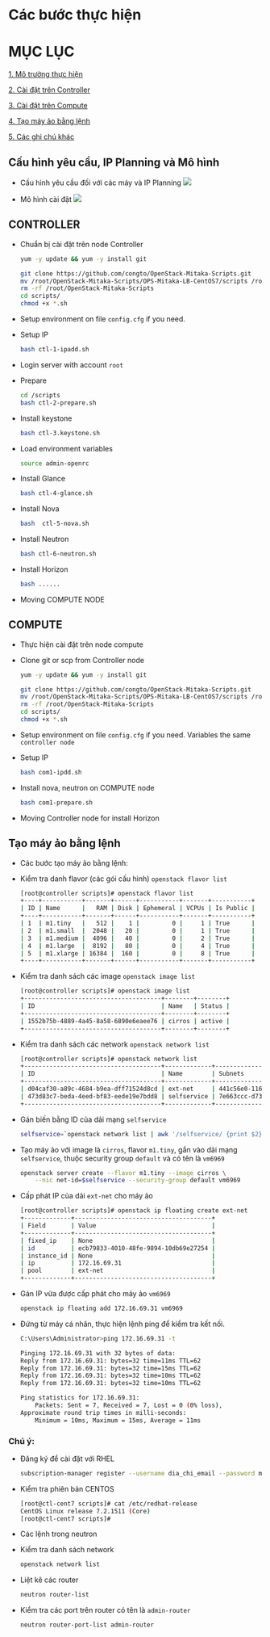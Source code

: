 # Các bước thực hiện
# MỤC LỤC
[1. Mô trường thực hiện](#moitruongthuchien)

[2. Cài đặt trên Controller](#controller)

[3. Cài đặt trên Compute](#compute)

[4. Tạo máy ảo bằng lệnh](#taomayaobanglenh)

[5. Các ghi chú khác](#ghichukhac)


<a name="moitruongthuchien"></a>
## Cấu hình yêu cầu, IP Planning và Mô hình
- Cấu hình yêu cầu đối với các máy và IP Planning
![](http://image.prntscr.com/image/7d37b7eb7453415ea414682268cdfeb4.png)

- Mô hình cài đặt
![](http://image.prntscr.com/image/1eeb23aed22b48fe84965c95c2338399.png)

<a name="controller"></a>
## CONTROLLER
- Chuẩn bị cài đặt trên node Controller
    ```sh
    yum -y update && yum -y install git

    git clone https://github.com/congto/OpenStack-Mitaka-Scripts.git
    mv /root/OpenStack-Mitaka-Scripts/OPS-Mitaka-LB-CentOS7/scripts /root
    rm -rf /root/OpenStack-Mitaka-Scripts
    cd scripts/
    chmod +x *.sh
    ```
- Setup environment on file `config.cfg` if you need.

- Setup IP
    ```sh
    bash ctl-1-ipadd.sh
    ```

- Login server with account `root` 
- Prepare 
    ```sh
    cd /scripts
    bash ctl-2-prepare.sh
    ```

- Install keystone
    ```sh
    bash ctl-3.keystone.sh
    ```

- Load  environment variables
    ```sh
    source admin-openrc
    ```

- Install Glance
    ```sh
    bash ctl-4-glance.sh
    ```

- Install Nova
    ```sh
    bash  ctl-5-nova.sh
    ```

- Install Neutron
    ```sh
    bash ctl-6-neutron.sh
    ```

- Install Horizon
    ```sh
    bash ......
    ```

- Moving COMPUTE NODE

<a name="compute"></a>
## COMPUTE
- Thực hiện cài đặt trên node compute
- Clone git or scp from Controller node
    ```sh
    yum -y update && yum -y install git

    git clone https://github.com/congto/OpenStack-Mitaka-Scripts.git
    mv /root/OpenStack-Mitaka-Scripts/OPS-Mitaka-LB-CentOS7/scripts /root
    rm -rf /root/OpenStack-Mitaka-Scripts
    cd scripts/
    chmod +x *.sh
    ```
- Setup environment on file `config.cfg` if you need. Variables the same `controller node`

- Setup IP
    ```sh
    bash com1-ipdd.sh
    ```

- Install nova, neutron on COMPUTE node
    ```sh
    bash com1-prepare.sh
    ```

- Moving Controller node for install Horizon


<a name=taomayaobanglenh></a>
## Tạo máy ảo bằng lệnh
- Các bước tạo máy ảo bằng lệnh:

 - Kiểm tra danh flavor (các gói cấu hình) `openstack flavor list`
    ```sh
    [root@controller scripts]# openstack flavor list
    +----+-----------+-------+------+-----------+-------+-----------+
    | ID | Name      |   RAM | Disk | Ephemeral | VCPUs | Is Public |
    +----+-----------+-------+------+-----------+-------+-----------+
    | 1  | m1.tiny   |   512 |    1 |         0 |     1 | True      |
    | 2  | m1.small  |  2048 |   20 |         0 |     1 | True      |
    | 3  | m1.medium |  4096 |   40 |         0 |     2 | True      |
    | 4  | m1.large  |  8192 |   80 |         0 |     4 | True      |
    | 5  | m1.xlarge | 16384 |  160 |         0 |     8 | True      |
    +----+-----------+-------+------+-----------+-------+-----------+
    ```
    
 - Kiểm tra danh sách các image `openstack image list`
    ```sh
    [root@controller scripts]# openstack image list
    +--------------------------------------+--------+--------+
    | ID                                   | Name   | Status |
    +--------------------------------------+--------+--------+
    | 1552b75b-4889-4a45-8a58-6890e6eaee76 | cirros | active |
    +--------------------------------------+--------+--------+
    ```

 - Kiểm tra danh sách các network `openstack network list`
    ```sh
    [root@controller scripts]# openstack network list
    +--------------------------------------+-------------+--------------------------------------+
    | ID                                   | Name        | Subnets                              |
    +--------------------------------------+-------------+--------------------------------------+
    | d04caf30-a89c-4684-b9ea-dff71524d8cd | ext-net     | 441c56e0-116f-4539-bdbb-8f6657ec5170 |
    | 473d83c7-beda-4eed-bf83-eede19e7bdd8 | selfservice | 7e663ccc-d73d-4f06-bedf-7bb1e508ad0a |
    +--------------------------------------+-------------+--------------------------------------+
    ````
    
 - Gán biến bằng ID của dải mạng `selfservice`
    ```sh
    selfservice=`openstack network list | awk '/selfservice/ {print $2}'`
    ```
    
 - Tạo máy ảo với image là `cirros`, flavor `m1.tiny`, gắn vào dải mạng `selfservice`, thuộc security group `default` và có tên là `vm6969`
    ```sh
    openstack server create --flavor m1.tiny --image cirros \
        --nic net-id=$selfservice --security-group default vm6969
    ```
 
 - Cấp phát IP của dải `ext-net` cho máy ảo
    ```sh
    [root@controller scripts]# openstack ip floating create ext-net
    +-------------+--------------------------------------+
    | Field       | Value                                |
    +-------------+--------------------------------------+
    | fixed_ip    | None                                 |
    | id          | ecb79833-4010-48fe-9894-10db69e27254 |
    | instance_id | None                                 |
    | ip          | 172.16.69.31                         |
    | pool        | ext-net                              |
    +-------------+--------------------------------------+
    ```
    
 - Gán IP vừa được cấp phát cho máy ảo `vm6969`
    ```sh
    openstack ip floating add 172.16.69.31 vm6969
    ```
    
 - Đứng từ máy cá nhân, thực hiện lệnh ping để kiểm tra kết nối.
    ```sh
    C:\Users\Administrator>ping 172.16.69.31 -t

    Pinging 172.16.69.31 with 32 bytes of data:
    Reply from 172.16.69.31: bytes=32 time=11ms TTL=62
    Reply from 172.16.69.31: bytes=32 time=15ms TTL=62
    Reply from 172.16.69.31: bytes=32 time=10ms TTL=62
    Reply from 172.16.69.31: bytes=32 time=10ms TTL=62
    
    Ping statistics for 172.16.69.31:
        Packets: Sent = 7, Received = 7, Lost = 0 (0% loss),
    Approximate round trip times in milli-seconds:
        Minimum = 10ms, Maximum = 15ms, Average = 11ms
    ```

<a name="ghichukhac"></a>
###  Chú ý: 

- Đăng ký để cài đặt với RHEL
    ```sh
    subscription-manager register --username dia_chi_email --password mat_khau --auto-attach
    ```

- Kiểm tra phiên bản CENTOS

    ```sh
    [root@ctl-cent7 scripts]# cat /etc/redhat-release
    CentOS Linux release 7.2.1511 (Core)
    [root@ctl-cent7 scripts]#
    ```

- Các lệnh trong neutron

 - Kiểm tra danh sách network
    ```sh
    openstack network list
    ```
 
 - Liệt kê các router
    ```sh
    neutron router-list
    ```
 
 - Kiểm tra các port trên router có tên là `admin-router`
    ```sh
    neutron router-port-list admin-router
    ```

